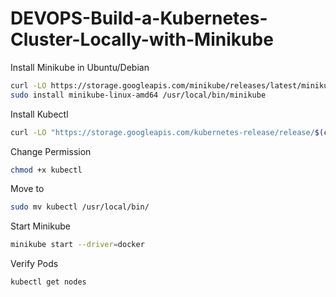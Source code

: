 # DEVOPS-Build-a-Kubernetes-Cluster-Locally-with-Minikube

Install Minikube in Ubuntu/Debian
```bash
curl -LO https://storage.googleapis.com/minikube/releases/latest/minikube-linux-amd64
sudo install minikube-linux-amd64 /usr/local/bin/minikube
```
Install Kubectl
```bash
curl -LO "https://storage.googleapis.com/kubernetes-release/release/$(curl -s https://storage.googleapis.com/kubernetes-release/release/stable.txt)/bin/linux/amd64/kubectl"
```
Change Permission
```bash
chmod +x kubectl
```

Move to 
```bash
sudo mv kubectl /usr/local/bin/
```

Start Minikube
```bash
minikube start --driver=docker
```
Verify Pods
```bash
kubectl get nodes
```




